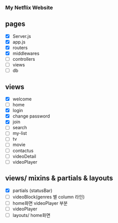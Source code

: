 ### My Netflix Website

## pages

- [x] Server.js 
- [x] app.js
- [x] routers
- [x] middlewares
- [ ] controllers
- [ ] views
- [ ] db

## views

- [x] welcome
- [ ] home
- [x] login
- [x] change password
- [x] join
- [ ] search
- [ ] my-list
- [ ] tv
- [ ] movie
- [ ] contactus
- [ ] videoDetail
- [ ] videoPlayer

## views/ mixins & partials & layouts

- [x] partials (statusBar)
- [ ] videoBlock(genres 별 column 라인)
- [ ] home화면 videoPlayer 부분
- [ ] videoPlayer
- [ ] layouts/ home화면